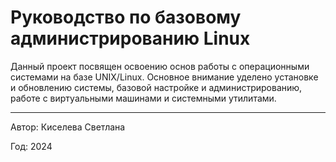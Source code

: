 # Руководство по базовому администрированию Linux

Данный проект посвящен освоению основ работы с операционными системами на базе UNIX/Linux. Основное внимание уделено установке и обновлению системы, базовой настройке и администрированию, работе с виртуальными машинами и системными утилитами.

---

Автор: Киселева Светлана 

Год: 2024  
